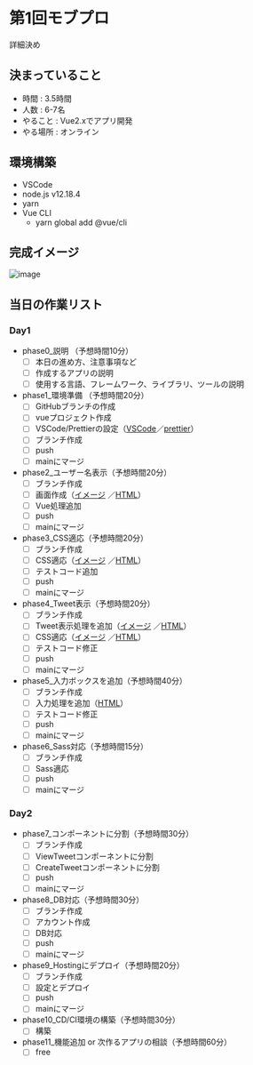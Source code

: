 # 第1回モブプロ

詳細決め

## 決まっていること

- 時間 : 3.5時間
- 人数 : 6-7名  
- やること : Vue2.xでアプリ開発
- やる場所 : オンライン

## 環境構築

- VSCode
- node.js v12.18.4
- yarn
- Vue CLI
  - yarn global add @vue/cli

## 完成イメージ
![image](https://user-images.githubusercontent.com/1374058/103772691-45583c80-506d-11eb-819e-8e8996a09d2c.png)


## 当日の作業リスト

### Day1

- phase0_説明 （予想時間10分）
  - [ ] 本日の進め方、注意事項など
  - [ ] 作成するアプリの説明
  - [ ] 使用する言語、フレームワーク、ライブラリ、ツールの説明
- phase1_環境準備 （予想時間20分）
  - [ ] GitHubブランチの作成
  - [ ] vueプロジェクト作成
  - [ ] VSCode/Prettierの設定（[VSCode](https://github.com/NwHub/mob-pro/tree/main/project-root/.vscode)／[prettier](https://github.com/NwHub/mob-pro/blob/main/project-root/.prettierrc)）
  - [ ] ブランチ作成
  - [ ] push
  - [ ] mainにマージ
- phase2_ユーザー名表示（予想時間20分）
  - [ ] ブランチ作成
  - [ ] 画面作成（[イメージ](https://user-images.githubusercontent.com/1374058/103862560-b0078780-5102-11eb-84b7-d144446b9dff.png)
／[HTML](https://codepen.io/shiro83/pen/bGwLNKz)）
  - [ ] Vue処理追加
  - [ ] push
  - [ ] mainにマージ
- phase3_CSS適応（予想時間20分）
  - [ ] ブランチ作成
  - [ ] CSS適応（[イメージ](https://user-images.githubusercontent.com/1374058/103863189-be09d800-5103-11eb-9ad7-4b4099914d24.png)
／[HTML](https://codepen.io/shiro83/pen/WNGMMgr)）
  - [ ] テストコード追加
  - [ ] push
  - [ ] mainにマージ
- phase4_Tweet表示（予想時間20分）
  - [ ] ブランチ作成
  - [ ] Tweet表示処理を追加（[イメージ](https://user-images.githubusercontent.com/1374058/103863801-cf071900-5104-11eb-904f-9effb57028fd.png)
／[HTML](https://codepen.io/shiro83/pen/QWKQrvJ)）
  - [ ] CSS適応（[イメージ](https://user-images.githubusercontent.com/1374058/103863627-8bacaa80-5104-11eb-9865-f3fdcd3d6834.png)
／[HTML](https://codepen.io/shiro83/pen/OJRvmjq)）
  - [ ] テストコード修正
  - [ ] push
  - [ ] mainにマージ
- phase5_入力ボックスを追加（予想時間40分）
  - [ ] ブランチ作成
  - [ ] 入力処理を追加（[HTML](https://codepen.io/shiro83/pen/GRjGJvQ)）
  - [ ] テストコード修正
  - [ ] push
  - [ ] mainにマージ
- phase6_Sass対応（予想時間15分）
  - [ ] ブランチ作成
  - [ ] Sass適応
  - [ ] push
  - [ ] mainにマージ

### Day2

- phase7_コンポーネントに分割（予想時間30分）
  - [ ] ブランチ作成
  - [ ] ViewTweetコンポーネントに分割
  - [ ] CreateTweetコンポーネントに分割
  - [ ] push
  - [ ] mainにマージ
- phase8_DB対応（予想時間30分）
  - [ ] ブランチ作成
  - [ ] アカウント作成
  - [ ] DB対応
  - [ ] push
  - [ ] mainにマージ
- phase9_Hostingにデプロイ（予想時間20分）
  - [ ] ブランチ作成
  - [ ] 設定とデプロイ
  - [ ] push
  - [ ] mainにマージ
- phase10_CD/CI環境の構築（予想時間30分）
  - [ ] 構築
- phase11_機能追加 or 次作るアプリの相談（予想時間60分）
  - [ ] free
